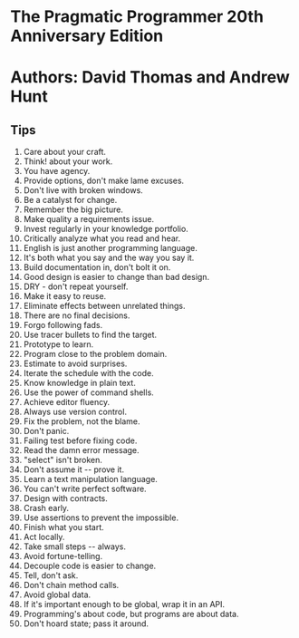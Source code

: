 # The Pragmatic Programmer 20th Anniversary Edition
# Authors: David Thomas and Andrew Hunt

## Tips
1. Care about your craft.
2. Think! about your work.
3. You have agency.
4. Provide options, don't make lame excuses.
5. Don't live with broken windows.
6. Be a catalyst for change.
7. Remember the big picture.
8. Make quality a requirements issue.
9. Invest regularly in your knowledge portfolio.
10. Critically analyze what you read and hear.
11. English is just another programming language.
12. It's both what you say and the way you say it.
13. Build documentation in, don't bolt it on.
14. Good design is easier to change than bad design.
15. DRY - don't repeat yourself.
16. Make it easy to reuse.
17. Eliminate effects between unrelated things.
18. There are no final decisions.
19. Forgo following fads.
20. Use tracer bullets to find the target.
21. Prototype to learn.
22. Program close to the problem domain.
23. Estimate to avoid surprises.
24. Iterate the schedule with the code.
25. Know knowledge in plain text.
26. Use the power of command shells.
27. Achieve editor fluency.
28. Always use version control.
29. Fix the problem, not the blame.
30. Don't panic.
31. Failing test before fixing code.
32. Read the damn error message.
33. "select" isn't broken.
34. Don't assume it -- prove it.
35. Learn a text manipulation language.
36. You can't write perfect software.
37. Design with contracts.
38. Crash early.
39. Use assertions to prevent the impossible.
40. Finish what you start.
41. Act locally.
42. Take small steps -- always.
43. Avoid fortune-telling.
44. Decouple code is easier to change.
45. Tell, don't ask.
46. Don't chain method calls.
47. Avoid global data.
48. If it's important enough to be global, wrap it in an API.
49. Programming's about code, but programs are about data.
50. Don't hoard state; pass it around.
